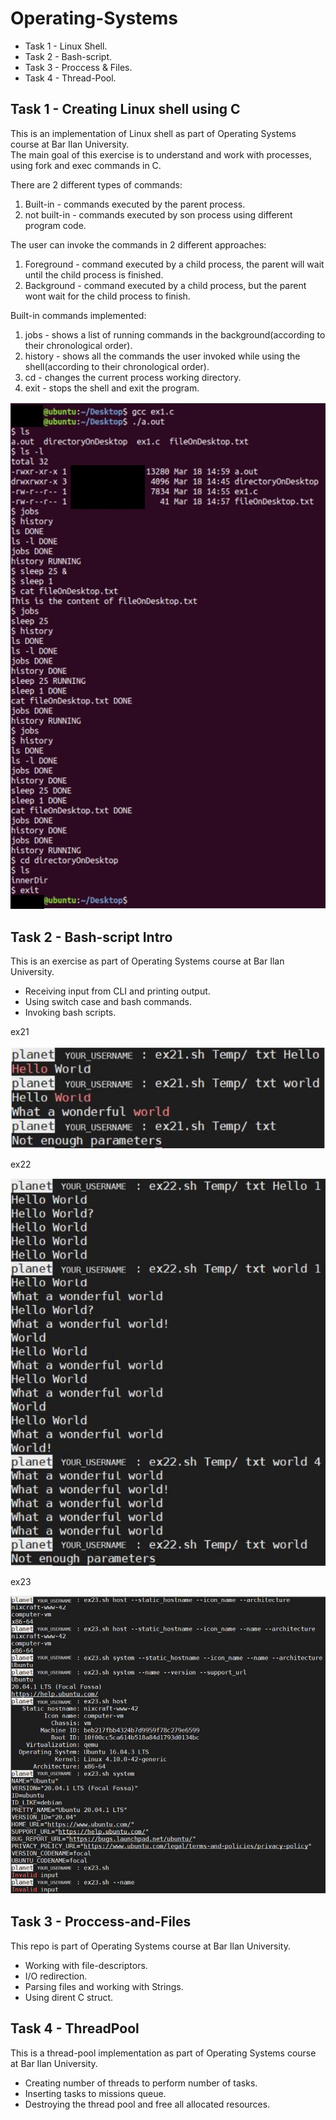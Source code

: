 # Operating-Systems
- Task 1 - Linux Shell.
- Task 2 - Bash-script.
- Task 3 - Proccess & Files.
- Task 4 - Thread-Pool.

## Task 1 - Creating Linux shell using C
This is an implementation of Linux shell as part of Operating Systems course at Bar Ilan University.<br/>
The main goal of this exercise is to understand and work with processes, using fork and exec commands in C.

There are 2 different types of commands:
1. Built-in - commands executed by the parent process.
2. not built-in - commands executed by son process using different program code.

The user can invoke the commands in 2 different approaches:
1. Foreground - command executed by a child process, the parent will wait until the child process is finished.
2. Background - command executed by a child process, but the parent wont wait for the child process to finish.

Built-in commands implemented:
1. jobs - shows a list of running commands in the background(according to their chronological order).
2. history - shows all the commands the user invoked while using the shell(according to their chronological order).
3. cd - changes the current process working directory.
4. exit - stops the shell and exit the program.

![alt text](Ex1/Extra/Capture.JPG)

## Task 2 - Bash-script Intro
This is an exercise as part of Operating Systems course at Bar Ilan University.<br/>
- Receiving input from CLI and printing output.
- Using switch case and bash commands.
- Invoking bash scripts.

ex21

![alt text](Ex2/Extra/Capture1.JPG)

ex22

![alt text](Ex2/Extra/Capture2.JPG)

ex23

![alt text](Ex2/Extra/Capture3.JPG)

## Task 3 - Proccess-and-Files
This repo is part of Operating Systems course at Bar Ilan University.<br/>

- Working with file-descriptors.
- I/O redirection.
- Parsing files and working with Strings.
- Using dirent C struct.

## Task 4 - ThreadPool
This is a thread-pool implementation as part of Operating Systems course at Bar Ilan University.<br/>
- Creating number of threads to perform number of tasks.
- Inserting tasks to missions queue.
- Destroying the thread pool and free all allocated resources.

